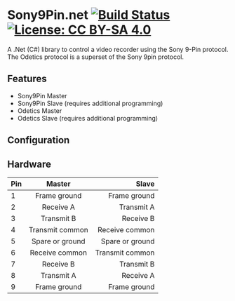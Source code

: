 # Sony9Pin.net [![Build Status](https://travis-ci.org/lathoub/Sony9Pin.net.svg?branch=master)](https://travis-ci.org/lathoub/Sony9Pin.net) [![License: CC BY-SA 4.0](https://img.shields.io/badge/License-CC%20BY--SA%204.0-lightgrey.svg)](http://creativecommons.org/licenses/by-sa/4.0/) 
A .Net (C#) library to control a video recorder using the Sony 9-Pin protocol. The Odetics protocol is a superset of the Sony 9pin protocol. 
## Features
* Sony9Pin Master
* Sony9Pin Slave (requires additional programming)
* Odetics Master
* Odetics Slave (requires additional programming)
## Configuration
## Hardware
| Pin        | Master           | Slave  |
| ------------- |:-------------:| -----:|
| 1 | Frame ground | Frame ground |
| 2 | Receive A      |   Transmit A |
| 3 | Transmit B      |    Receive B |
| 4 | Transmit common | Receive common |
| 5 | Spare or ground      |   Spare or ground |
| 6 | Receive common      |    Transmit common |
| 7 | Receive B | Transmit B |
| 8 | Transmit A      |   Receive A |
| 9 | Frame ground      |    Frame ground |
